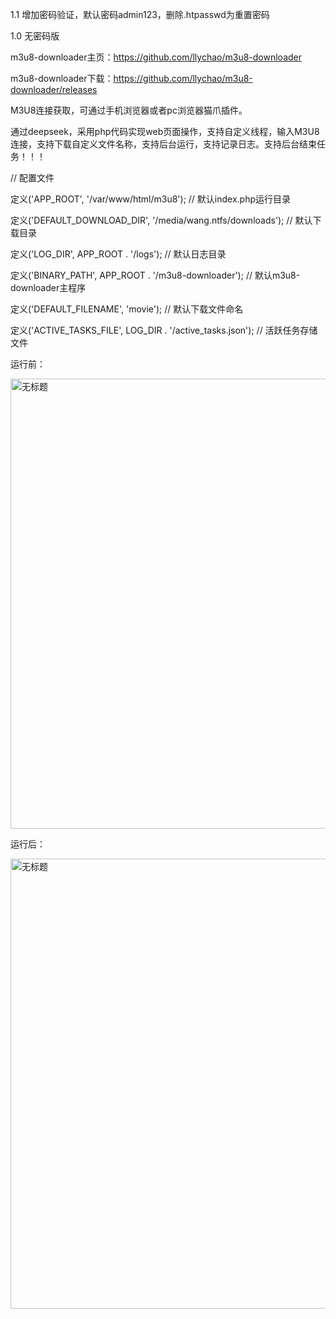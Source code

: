 1.1 增加密码验证，默认密码admin123，删除.htpasswd为重置密码

1.0 无密码版


m3u8-downloader主页：https://github.com/llychao/m3u8-downloader

m3u8-downloader下载：https://github.com/llychao/m3u8-downloader/releases

M3U8连接获取，可通过手机浏览器或者pc浏览器猫爪插件。

通过deepseek，采用php代码实现web页面操作，支持自定义线程，输入M3U8连接，支持下载自定义文件名称，支持后台运行，支持记录日志。支持后台结束任务！！！


// 配置文件

定义('APP_ROOT', '/var/www/html/m3u8'); // 默认index.php运行目录

定义('DEFAULT_DOWNLOAD_DIR', '/media/wang.ntfs/downloads'); // 默认下载目录

定义('LOG_DIR', APP_ROOT . '/logs'); // 默认日志目录

定义('BINARY_PATH', APP_ROOT . '/m3u8-downloader'); // 默认m3u8-downloader主程序

定义('DEFAULT_FILENAME', 'movie'); // 默认下载文件命名

定义('ACTIVE_TASKS_FILE', LOG_DIR . '/active_tasks.json'); // 活跃任务存储文件


运行前：

<img width="822" height="720" alt="无标题" src="https://github.com/user-attachments/assets/ff44da88-5866-4be6-9215-87817ce35543" />


运行后：

<img width="822" height="720" alt="无标题" src="https://github.com/user-attachments/assets/d5162932-f834-4a42-9d75-c96eb209d0e1" />

